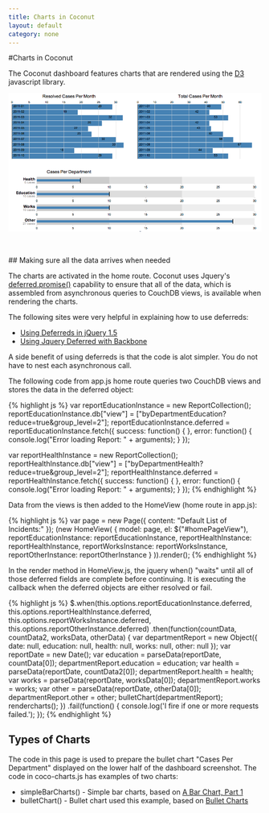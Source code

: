 ```yaml
--- 
title: Charts in Coconut
layout: default
category: none
---
```


#Charts in Coconut

The Coconut dashboard features charts that are rendered using the [D3](http://mbostock.github.com/d3/) javascript library. 

<img src="images/coconut_charts.png"/>
<p>&nbsp;</p>
## Making sure all the data arrives when needed

The charts are activated in the home route. Coconut uses Jquery's [deferred.promise()](http://api.jquery.com/deferred.promise/) capability 
to ensure that all of the data, which is assembled from asynchronous queries to CouchDB views, is available when rendering the charts.

The following sites were very helpful in explaining how to use deferreds:
* [Using Deferreds in jQuery 1.5](http://www.erichynds.com/jquery/using-deferreds-in-jquery/)
* [Using Jquery Deferred with Backbone](http://a-developer-life.blogspot.com/2011/05/using-jquery-deferred-with-backbone.html)

A side benefit of using deferreds is that the code is alot simpler. You do not have to nest each asynchronous call.

The following code from app.js home route queries two CouchDB views and stores the data in the deferred object:

{% highlight js %}
var reportEducationInstance = new ReportCollection();
reportEducationInstance.db["view"] = 
["byDepartmentEducation?reduce=true&group_level=2"];
reportEducationInstance.deferred = reportEducationInstance.fetch({
    success: function() {
        },
    error: function() {
        console.log("Error loading Report: " + arguments);
    }
});

var reportHealthInstance = new ReportCollection();
reportHealthInstance.db["view"] = 
["byDepartmentHealth?reduce=true&group_level=2"];
reportHealthInstance.deferred = reportHealthInstance.fetch({
    success: function() {
        },
    error: function() {
        console.log("Error loading Report: " + arguments);
    }
});
{% endhighlight %}

Data from the views is then added to the HomeView (home route in app.js):

{% highlight js %}
var page = new Page({
    content: "Default List of Incidents:"
});
 (new HomeView(
{
    model: page,
    el: $("#homePageView"),
    reportEducationInstance: reportEducationInstance,
    reportHealthInstance: reportHealthInstance,
    reportWorksInstance: reportWorksInstance,
    reportOtherInstance: reportOtherInstance
}
)).render();
{% endhighlight %}

In the render method in HomeView.js, the jquery when() "waits" until all of those deferred fields are complete before continuing. 
It is executing the callback when the deferred objects are either resolved or fail.

{% highlight js %}
$.when(this.options.reportEducationInstance.deferred, 
this.options.reportHealthInstance.deferred,
this.options.reportWorksInstance.deferred, 
this.options.reportOtherInstance.deferred)
.then(function(countData, countData2, worksData, otherData) {
    var departmentReport = new Object({
        date: null,
        education: null,
        health: null,
        works: null,
        other: null
    });
    var reportDate = new Date();
    var education = parseData(reportDate, countData[0]);
    departmentReport.education = education;
    var health = parseData(reportDate, countData2[0]);
    departmentReport.health = health;
    var works = parseData(reportDate, worksData[0]);
    departmentReport.works = works;
    var other = parseData(reportDate, otherData[0]);
    departmentReport.other = other;
    bulletChart(departmentReport);
    rendercharts();
})
.fail(function() {
    console.log('I fire if one or more requests failed.');
});
{% endhighlight %}

## Types of Charts

The code in this page is used to prepare the bullet chart "Cases Per Department" displayed on the lower half of the dashboard screenshot. The code in coco-charts.js has examples of two charts:
* simpleBarCharts() - Simple bar charts, based on [A Bar Chart, Part 1](http://mbostock.github.com/d3/tutorial/bar-1.html)
* bulletChart() - Bullet chart used this example, based on [Bullet Charts](http://mbostock.github.com/d3/ex/bullet.html)



